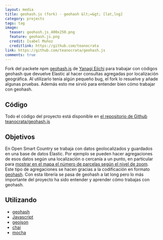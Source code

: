 ```yaml
---
layout: media
title: geohash.js (fork) - geohash &lt;=&gt; [lat,lng]
category: projects
tags: tag
image:
  teaser: geohash.js_400x250.png
  feature: geohash.js.png
  credit: Isabel Muñoz
  creditlink: https://github.com/teanocrata
link: https://github.com/teanocrata/geohash.js
comments: true
---
```


Fork del packete npm [geohash.js](https://www.npmjs.com/package/geohash.js) de [Yanagi Eiichi](https://github.com/YanagiEiichi) para trabajar con códigos geohash que devuelve Elastic al hacer consultas agregadas por localización geográfica. Al utilizarlo tenía algún pequeño bug, el fork lo resuelve y añade algunas pruebas. Además esto me sirvió para entender bien cómo trabajar con geohash.

## Código

Todo el código del proyecto está disponible en [el repositorio de Github teanocrata/geohash.js](https://github.com/teanocrata/geohash.js)

## Objetivos

En Open Smart Country se trabaja con datos geolocalizados y guardados en una base de datos Elastic. Por ejemplo se pueden hacer agregaciones de esos datos según una localización o cercanía a un punto, en particular para [mostrar en el mapa el número de parcelas según el nivel de zoom](https://github.com/ilice/OSCWeb/issues/2). Este tipo de agregaciones se hacen gracias a la codificación en formato [geohash](https://en.wikipedia.org/wiki/Geohash). Con esta librería se pasa de geohash a lat long pero lo más importante del proyecto ha sido entender y aprender cómo trabajas con geohash.

## Utilizando

* [geohash](https://en.wikipedia.org/wiki/Geohash)
* [Javascript](https://www.javascript.com/)
* [geojson](http://geojson.org/)
* [chai](http://chaijs.com/)
* [mocha](https://mochajs.org/)
